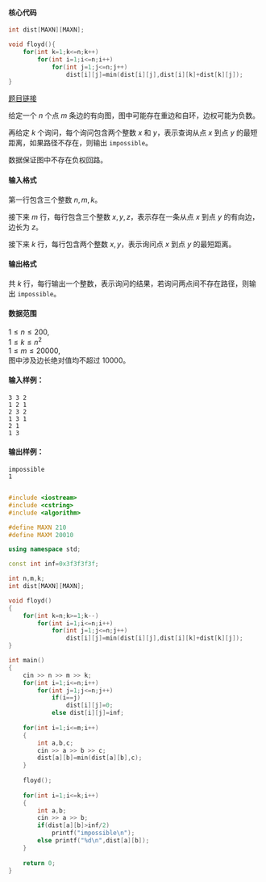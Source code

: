 

#### 核心代码

```cpp
int dist[MAXN][MAXN];

void floyd(){
    for(int k=1;k<=n;k++)
        for(int i=1;i<=n;i++)
            for(int j=1;j<=n;j++)
                dist[i][j]=min(dist[i][j],dist[i][k]+dist[k][j]);
}
```

[题目链接](https://www.acwing.com/problem/content/856/)


给定一个 $n$ 个点 $m$ 条边的有向图，图中可能存在重边和自环，边权可能为负数。

再给定 $k$ 个询问，每个询问包含两个整数 $x$ 和 $y$，表示查询从点 $x$ 到点 $y$ 的最短距离，如果路径不存在，则输出 `impossible`。

数据保证图中不存在负权回路。

#### 输入格式

第一行包含三个整数 $n,m,k$。

接下来 $m$ 行，每行包含三个整数 $x,y,z$，表示存在一条从点 $x$ 到点 $y$ 的有向边，边长为 $z$。

接下来 $k$ 行，每行包含两个整数 $x,y$，表示询问点 $x$ 到点 $y$ 的最短距离。

#### 输出格式

共 $k$ 行，每行输出一个整数，表示询问的结果，若询问两点间不存在路径，则输出 `impossible`。

#### 数据范围

$1 \le n \le 200$,  
$1 \le k \le n^2$  
$1 \le m \le 20000$,  
图中涉及边长绝对值均不超过 $10000$。

#### 输入样例：

    3 3 2
    1 2 1
    2 3 2
    1 3 1
    2 1
    1 3
    

#### 输出样例：

    impossible
    1

```cpp

#include <iostream>
#include <cstring>
#include <algorithm>

#define MAXN 210
#define MAXM 20010

using namespace std;

const int inf=0x3f3f3f3f;

int n,m,k;
int dist[MAXN][MAXN];

void floyd()
{
    for(int k=n;k>=1;k--)
        for(int i=1;i<=n;i++)
            for(int j=1;j<=n;j++)
                dist[i][j]=min(dist[i][j],dist[i][k]+dist[k][j]);
}

int main()
{
    cin >> n >> m >> k;
    for(int i=1;i<=n;i++)
        for(int j=1;j<=n;j++)
            if(i==j)
                dist[i][j]=0;
            else dist[i][j]=inf;
    
    for(int i=1;i<=m;i++)
    {
        int a,b,c;
        cin >> a >> b >> c;
        dist[a][b]=min(dist[a][b],c);
    }
    
    floyd();
    
    for(int i=1;i<=k;i++)
    {
        int a,b;
        cin >> a >> b;
        if(dist[a][b]>inf/2)
            printf("impossible\n");
        else printf("%d\n",dist[a][b]);
    }
    
    return 0;
}

```